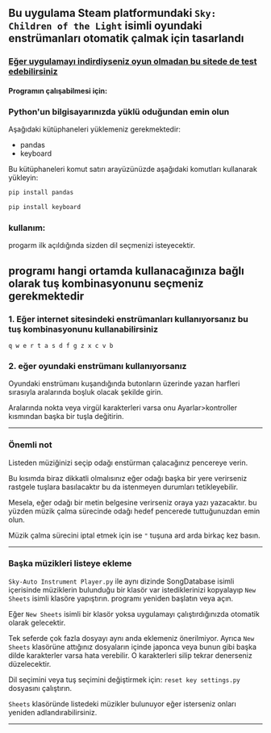 ## Bu uygulama Steam platformundaki `Sky: Children of the Light` isimli oyundaki enstrümanları otomatik çalmak için tasarlandı 

### [Eğer uygulamayı indirdiyseniz oyun olmadan bu sitede de test edebilirsiniz](https://specy.github.io/skyMusic/)





#### Programın çalışabilmesi için:
### Python'un bilgisayarınızda yüklü oduğundan emin olun
Aşağıdaki kütüphaneleri yüklemeniz gerekmektedir:
* pandas 
* keyboard


Bu kütüphaneleri komut satırı arayüzünüzde aşağıdaki komutları kullanarak yükleyin:

```cmd
pip install pandas
```

```cmd
pip install keyboard
```

### kullanım:

progarm ilk açıldığında sizden dil seçmenizi isteyecektir.


## programı hangi ortamda kullanacağınıza bağlı olarak tuş kombinasyonunu seçmeniz gerekmektedir

### 1. Eğer internet sitesindeki enstrümanları kullanıyorsanız bu tuş kombinasyonunu kullanabilirsiniz

`
q w e r t a s d f g z x c v b
`

### 2. eğer oyundaki enstrümanı kullanıyorsanız
Oyundaki enstrümanı kuşandığında butonların üzerinde yazan harfleri sırasıyla aralarında boşluk olacak şekilde girin.

Aralarında nokta veya virgül karakterleri varsa onu Ayarlar>kontroller kısmından başka bir tuşla değitirin.

---

### Önemli not
Listeden müziğinizi seçip odağı enstürman çalacağınız pencereye verin.

Bu kısımda biraz dikkatli olmalısınız eğer odağı başka bir yere verirseniz rastgele tuşlara basılacaktır bu da istenmeyen durumları tetikleyebilir.

Mesela, eğer odağı bir metin belgesine verirseniz oraya yazı yazacaktır. bu yüzden müzik çalma sürecinde odağı hedef pencerede tuttuğunuzdan emin olun.

Müzik çalma sürecini iptal etmek için ise `"` tuşuna ard arda birkaç kez basın.

---
### Başka müzikleri listeye ekleme 

`Sky-Auto Instrument Player.py` ile aynı dizinde SongDatabase isimli içerisinde müziklerin bulunduğu bir klasör var istediklerinizi kopyalayıp 
`New Sheets` isimli klasöre yapıştırın. programı yeniden başlatın veya açın.

Eğer `New Sheets` isimli bir klasör yoksa uygulamayı çalıştırdığınızda otomatik olarak gelecektir.

Tek seferde çok fazla dosyayı aynı anda eklemeniz önerilmiyor. Ayrıca `New Sheets` klasörüne attığınız dosyaların içinde japonca veya bunun gibi başka dilde karakterler varsa hata verebilir. O karakterleri silip tekrar denerseniz düzelecektir.

Dil seçimini veya tuş seçimini değiştirmek için: `reset key settings.py` dosyasını çalıştırın.


`Sheets` klasöründe listedeki müzikler bulunuyor eğer isterseniz onları yeniden adlandırabilirsiniz.

---
